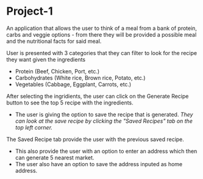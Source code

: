 # Project-1

An application that allows the user to think of a meal from a bank of protein, carbs and veggie options - from there they will be provided a possible meal and the nutritional facts for said meal.

User is presented with 3 categories that they can filter to look for the recipe they want given the ingredients

- Protein (Beef, Chicken, Port, etc.)
- Carbohydrates (White rice, Brown rice, Potato, etc.)
- Vegetables (Cabbage, Eggplant, Carrots, etc.)

After selecting the ingridients, the user can click on the Generate Recipe button to see the top 5 recipe with the ingredients.

- The user is giving the option to save the recipe that is generated.
  _They can look at the save recipe by clicking the "Saved Recipes" tab on the top left corner._

The Saved Recipe tab provide the user with the previous saved recipe.

- This also provide the user with an option to enter an address which then can generate 5 nearest market.
- The user also have an option to save the address inputed as home address.
